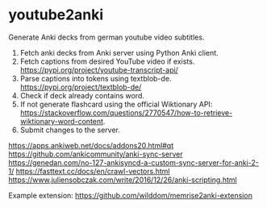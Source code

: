 # youtube2anki
Generate Anki decks from german youtube video subtitles.

  1. Fetch anki decks from Anki server using Python Anki client.
  2. Fetch captions from desired YouTube video if exists. https://pypi.org/project/youtube-transcript-api/
  3. Parse captions into tokens using textblob-de. https://pypi.org/project/textblob-de/
  4. Check if deck already contains word.
  5. If not generate flashcard using the official Wiktionary API: https://stackoverflow.com/questions/2770547/how-to-retrieve-wiktionary-word-content.
  6. Submit changes to the server.

https://apps.ankiweb.net/docs/addons20.html#qt
https://github.com/ankicommunity/anki-sync-server
https://genedan.com/no-127-ankisyncd-a-custom-sync-server-for-anki-2-1/
https://fasttext.cc/docs/en/crawl-vectors.html
https://www.juliensobczak.com/write/2016/12/26/anki-scripting.html

Example extension:  https://github.com/wilddom/memrise2anki-extension
